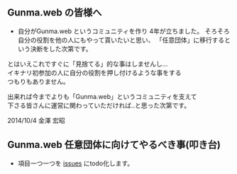 ## Gunma.web の皆様へ
- 自分がGunma.web というコミュニティを作り 4年が立ちました。
そろそろ自分の役割を他の人にもやって貰いたいと思い、
「任意団体」に移行するという決断をした次第です。  
  
とはいえこれですぐに「見捨てる」的な事はしませんし...  
イキナリ初参加の人に自分の役割を押し付けるような事をする  
つもりもありません。  
  
出来れば今までよりも「Gunma.web」というコミュニティを支えて  
下さる皆さんに運営に関わっていただければ..と思った次第です。  
  
2014/10/4 金澤 宏昭


## Gunma.web 任意団体に向けてやるべき事(叩き台)

- 項目一つ一つを [issues](https://github.com/gunmaweb/voluntary_association/issues) にtodo化します。
